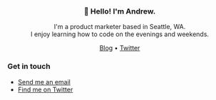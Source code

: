 <h3 align="center">👋 Hello! I'm Andrew.</h3>

<p align="center">I'm a product marketer based in Seattle, WA. <br>I enjoy learning how to code on the evenings and weekends.</p>

<p align="center">
  <a href="https://andrewstiefel.com">Blog</a> •
  <a href="https://twitter.com/andrew Stiefel">Twitter</a>
</p>


### Get in touch
* [Send me an email](mailto:andrew@andrewstiefel.com)
* [Find me on Twitter](https://twitter.com/andrewstiefel)
